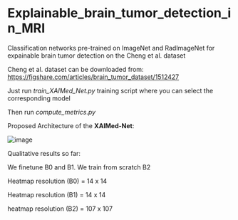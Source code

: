 # Explainable_brain_tumor_detection_in_MRI
Classification networks pre-trained on ImageNet and RadImageNet for expainable brain tumor detection on the Cheng et al. dataset

Cheng et al. dataset can be downloaded from:
https://figshare.com/articles/brain_tumor_dataset/1512427

Just run *train_XAIMed_Net.py* training script where you can select the corresponding model

Then run *compute_metrics.py*

Proposed Architecture of the **XAIMed-Net**:

![image](https://github.com/juliadietlmeier/Explainable_brain_tumor_detection_in_MRI/assets/79544193/caf5edb9-cb42-41b0-8db0-e035d7210a5f)


Qualitative results so far:



We finetune B0 and B1. We train from scratch B2

Heatmap resolution (B0) = 14 x 14

Heatmap resolution (B1) = 14 x 14

heatmap resolution (B2) = 107 x 107
